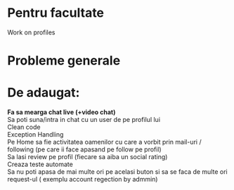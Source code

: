 <h1>Pentru facultate</h1>
Work on profiles
<h1>Probleme generale</h1>

<h1>De adaugat:</h1>
<b>Fa sa mearga chat live (+video chat)</b><br>
Sa poti suna/intra in chat cu un user de pe profilul lui<br>
Clean code<br>
Exception Handling<br>
Pe Home sa fie activitatea oamenilor cu care a vorbit prin mail-uri / following (pe care ii face apasand pe follow pe profil)<br>
Sa lasi review pe profil (fiecare sa aiba un social rating)<br>
Creaza teste automate<br>
Sa nu poti apasa de mai multe ori pe acelasi buton si sa se faca de multe ori request-ul ( exemplu account regection by admmin)
